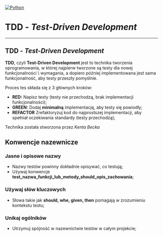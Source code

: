 [![Python](https://img.shields.io/badge/Python-3776AB?style=flat-square&logo=python&logoColor=white)](https://www.python.org/)

# TDD - _Test-Driven Development_

---

## TDD - _Test-Driven Development_

**TDD**, czyli **Test-Driven Development** jest to technika tworzenia
oprogramowania, w której najpierw tworzone są testy dla nowej funkcjonalności \ wymagania,
a dopiero później implementowana jest sama funkcjonalność, aby testy przeszły pomyślnie.

Proces tes składa się z 3 głównych kroków:
- **RED:** Napisz testy (testy nie przechodzą, brak implementacji funkcjonalności);
- **GREEN:** Dodaj **minimalną** implementację, aby testy się powiodły;
- **REFACTOR** Zrefaktoryzuj kod do najprostszej implementacji, aby spełniał oczekiwania standardy (testy przechodzą);

Technika została stworzona przez _Kenta Becka_

## Konwencje nazewnicze

### Jasne i opisowe nazwy

- Nazwy testów powinny dokładnie opisywać, co testują;
- Używaj konwencje **test_nazwa_funkcji_lub_metody_should_opis_zachowania**;

### Używaj słów kluczowych

- Słowa takie jak **should, whe, given, then** pomagają w zrozumieniu kontekstu testu;

### Unikaj ogólników

- Utrzymuj spójność w nazewnictwie testów w całym projekcie;

